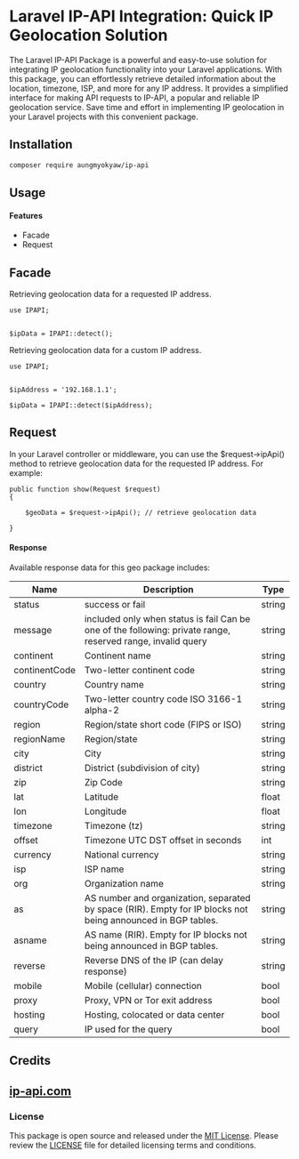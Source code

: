 
# Laravel IP-API Integration: Quick IP Geolocation Solution

The Laravel IP-API Package is a powerful and easy-to-use solution for integrating IP geolocation functionality into your Laravel applications. With this package, you can effortlessly retrieve detailed information about the location, timezone, ISP, and more for any IP address. It provides a simplified interface for making API requests to IP-API, a popular and reliable IP geolocation service. Save time and effort in implementing IP geolocation in your Laravel projects with this convenient package.


## Installation


```bash
composer require aungmyokyaw/ip-api
```
    
## Usage
#### Features

- Facade
- Request


## Facade

Retrieving geolocation data for a requested IP address.

```
use IPAPI;


$ipData = IPAPI::detect();
```

Retrieving geolocation data for a custom IP address.

```
use IPAPI;


$ipAddress = '192.168.1.1';

$ipData = IPAPI::detect($ipAddress);
```

## Request

In your Laravel controller or middleware, you can use the $request->ipApi() method to retrieve geolocation data for the requested IP address. For example:

```
public function show(Request $request)
{

    $geoData = $request->ipApi(); // retrieve geolocation data 

}
```
#### Response
Available response data for this geo package includes:

| Name | Description | Type | 
| --- | --- | --- |
| status |success or fail | string |
| message | included only when status is fail Can be one of the following: private range, reserved range, invalid query | string | 
| continent |Continent name | string | 
| continentCode |Two-letter continent code | string | 
| country | Country name | string | 
| countryCode |Two-letter country code ISO 3166-1 alpha-2 | string | 
| region |Region/state short code (FIPS or ISO) | string | 
| regionName |Region/state | string | 
| city |City | string | 
| district |District (subdivision of city) | string | 
| zip | Zip Code | string | 
| lat | Latitude | float | 
| lon | Longitude | float | 
| timezone |Timezone (tz) | string | 
| offset |Timezone UTC DST offset in seconds | int | 
| currency |National currency | string | 
| isp |ISP name | string | 
| org |Organization name | string | 
| as |AS number and organization, separated by space (RIR). Empty for IP blocks not being announced in BGP tables. | string | 
| asname |AS name (RIR). Empty for IP blocks not being announced in BGP tables. | string | 
| reverse |Reverse DNS of the IP (can delay response) | string | 
| mobile |Mobile (cellular) connection | bool | 
| proxy |Proxy, VPN or Tor exit address | bool | 
| hosting |Hosting, colocated or data center | bool | 
| query |IP used for the query | bool |

## Credits

## [ip-api.com](https://ip-api.com)


### License

This package is open source and released under the [MIT License](LICENSE). Please review the [LICENSE](LICENSE) file for detailed licensing terms and conditions.
